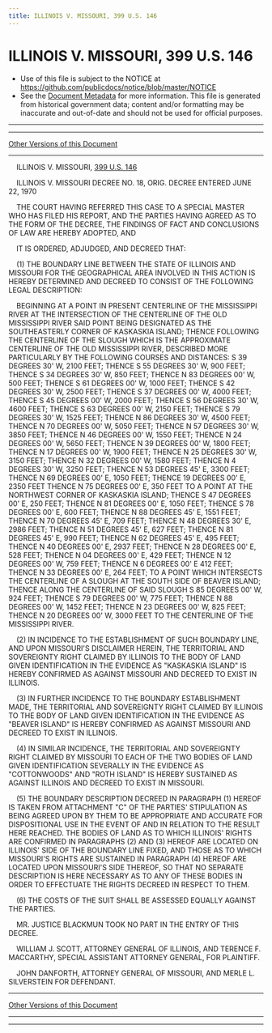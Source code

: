 ```yaml
---
title: ILLINOIS V. MISSOURI, 399 U.S. 146
---
```


# ILLINOIS V. MISSOURI, 399 U.S. 146

* Use of this file is subject to the NOTICE at https://github.com/publicdocs/notice/blob/master/NOTICE
* See the [Document Metadata](../../../index.md) for more information.
  This file is generated from historical government data; content and/or formatting may be inaccurate and out-of-date and should not be used for official purposes.

----------
----------

[Other Versions of this Document](https://publicdocs.github.io/go/links?ns=uslm-x&ref=%2Fus%2Fcourts%2Fscotus%2FusReporter%2F399%2F146)

----------

    ILLINOIS V. MISSOURI, [399 U.S. 146][/us/courts/scotus/usReporter/399/146]

    ILLINOIS V. MISSOURI DECREE NO. 18, ORIG.  DECREE ENTERED JUNE 22, 1970

    THE COURT HAVING REFERRED THIS CASE TO A SPECIAL MASTER WHO HAS FILED HIS REPORT, AND THE PARTIES HAVING AGREED AS TO THE FORM OF THE DECREE, THE FINDINGS OF FACT AND CONCLUSIONS OF LAW ARE HEREBY ADOPTED, AND

    IT IS ORDERED, ADJUDGED, AND DECREED THAT:

    (1) THE BOUNDARY LINE BETWEEN THE STATE OF ILLINOIS AND MISSOURI FOR THE GEOGRAPHICAL AREA INVOLVED IN THIS ACTION IS HEREBY DETERMINED AND DECREED TO CONSIST OF THE FOLLOWING LEGAL DESCRIPTION:

    BEGINNING AT A POINT IN PRESENT CENTERLINE OF THE MISSISSIPPI RIVER AT THE INTERSECTION OF THE CENTERLINE OF THE OLD MISSISSIPPI RIVER SAID POINT BEING DESIGNATED AS THE SOUTHEASTERLY CORNER OF KASKASKIA ISLAND; THENCE FOLLOWING THE CENTERLINE OF THE SLOUGH WHICH IS THE APPROXIMATE CENTERLINE OF THE OLD MISSISSIPPI RIVER, DESCRIBED MORE PARTICULARLY BY THE FOLLOWING COURSES AND DISTANCES:  S 39 DEGREES 30' W, 2100 FEET; THENCE S 55 DEGREES 30' W, 900 FEET; THENCE S 34 DEGREES 30' W, 850 FEET; THENCE N 83 DEGREES 00' W, 500 FEET; THENCE S 61 DEGREES 00' W, 1000 FEET; THENCE S 42 DEGREES 30' W, 2500 FEET; THENCE S 37 DEGREES 00' W, 4000 FEET; THENCE S 45 DEGREES 00' W, 2000 FEET; THENCE S 56 DEGREES 30' W, 4600 FEET; THENCE S 63 DEGREES 00' W, 2150 FEET; THENCE S 79 DEGREES 30' W, 1525 FEET; THENCE N 86 DEGREES 30' W, 4500 FEET; THENCE N 70 DEGREES 00' W, 5050 FEET; THENCE N 57 DEGREES 30' W, 3850 FEET; THENCE N 46 DEGREES 00' W, 1550 FEET; THENCE N 24 DEGREES 00' W, 5650 FEET; THENCE N 39 DEGREES 00' W, 1800 FEET; THENCE N 17 DEGREES 00' W, 1900 FEET; THENCE N 25 DEGREES 30' W, 3150 FEET; THENCE N 32 DEGREES 00' W, 1580 FEET; THENCE N 4 DEGREES 30' W, 3250 FEET; THENCE N 53 DEGREES 45' E, 3300 FEET; THENCE N 69 DEGREES 00' E, 1050 FEET; THENCE 19 DEGREES 00' E, 2350 FEET THENCE N 75 DEGREES 00' E, 350 FEET TO A POINT AT THE NORTHWEST CORNER OF KASKASKIA ISLAND; THENCE S 47 DEGREES 00' E, 250 FEET; THENCE N 81 DEGREES 00' E, 1050 FEET; THENCE S 78 DEGREES 00' E, 600 FEET; THENCE N 88 DEGREES 45' E, 1551 FEET; THENCE N 70 DEGREES 45' E, 709 FEET; THENCE N 48 DEGREES 30' E, 2986 FEET; THENCE N 51 DEGREES 45' E, 627 FEET; THENCE N 81 DEGREES 45' E, 990 FEET; THENCE N 62 DEGREES 45' E, 495 FEET; THENCE N 40 DEGREES 00' E, 2937 FEET; THENCE N 28 DEGREES 00' E, 528 FEET; THENCE N 04 DEGREES 00' E, 429 FEET; THENCE N 12 DEGREES 00' W, 759 FEET; THENCE N 6 DEGREES 00' E 412 FEET; THENCE N 33 DEGREES 00' E, 264 FEET; TO A POINT WHICH INTERSECTS THE CENTERLINE OF A SLOUGH AT THE SOUTH SIDE OF BEAVER ISLAND; THENCE ALONG THE CENTERLINE OF SAID SLOUGH S 85 DEGREES 00' W, 924 FEET; THENCE S 79 DEGREES 00' W, 775 FEET; THENCE N 88 DEGREES 00' W, 1452 FEET; THENCE N 23 DEGREES 00' W, 825 FEET; THENCE N 20 DEGREES 00' W, 3000 FEET TO THE CENTERLINE OF THE MISSISSIPPI RIVER.

    (2) IN INCIDENCE TO THE ESTABLISHMENT OF SUCH BOUNDARY LINE, AND UPON MISSOURI'S DISCLAIMER HEREIN, THE TERRITORIAL AND SOVEREIGNTY RIGHT CLAIMED BY ILLINOIS TO THE BODY OF LAND GIVEN IDENTIFICATION IN THE EVIDENCE AS "KASKASKIA ISLAND" IS HEREBY CONFIRMED AS AGAINST MISSOURI AND DECREED TO EXIST IN ILLINOIS.

    (3) IN FURTHER INCIDENCE TO THE BOUNDARY ESTABLISHMENT MADE, THE TERRITORIAL AND SOVEREIGNTY RIGHT CLAIMED BY ILLINOIS TO THE BODY OF LAND GIVEN IDENTIFICATION IN THE EVIDENCE AS "BEAVER ISLAND" IS HEREBY CONFIRMED AS AGAINST MISSOURI AND DECREED TO EXIST IN ILLINOIS.

    (4) IN SIMILAR INCIDENCE, THE TERRITORIAL AND SOVEREIGNTY RIGHT CLAIMED BY MISSOURI TO EACH OF THE TWO BODIES OF LAND GIVEN IDENTIFICATION SEVERALLY IN THE EVIDENCE AS "COTTONWOODS" AND "ROTH ISLAND" IS HEREBY SUSTAINED AS AGAINST ILLINOIS AND DECREED TO EXIST IN MISSOURI.

    (5) THE BOUNDARY DESCRIPTION DECREED IN PARAGRAPH (1) HEREOF IS TAKEN FROM ATTACHMENT "C" OF THE PARTIES' STIPULATION AS BEING AGREED UPON BY THEM TO BE APPROPRIATE AND ACCURATE FOR DISPOSITIONAL USE IN THE EVENT OF AND IN RELATION TO THE RESULT HERE REACHED.  THE BODIES OF LAND AS TO WHICH ILLINOIS' RIGHTS ARE CONFIRMED IN PARAGRAPHS (2) AND (3) HEREOF ARE LOCATED ON ILLINOIS' SIDE OF THE BOUNDARY LINE FIXED, AND THOSE AS TO WHICH MISSOURI'S RIGHTS ARE SUSTAINED IN PARAGRAPH (4) HEREOF ARE LOCATED UPON MISSOURI'S SIDE THEREOF, SO THAT NO SEPARATE DESCRIPTION IS HERE NECESSARY AS TO ANY OF THESE BODIES IN ORDER TO EFFECTUATE THE RIGHTS DECREED IN RESPECT TO THEM.

    (6) THE COSTS OF THE SUIT SHALL BE ASSESSED EQUALLY AGAINST THE PARTIES.

    MR. JUSTICE BLACKMUN TOOK NO PART IN THE ENTRY OF THIS DECREE.

    WILLIAM J. SCOTT, ATTORNEY GENERAL OF ILLINOIS, AND TERENCE F. MACCARTHY, SPECIAL ASSISTANT ATTORNEY GENERAL, FOR PLAINTIFF.

    JOHN DANFORTH, ATTORNEY GENERAL OF MISSOURI, AND MERLE L. SILVERSTEIN FOR DEFENDANT.

----------

[Other Versions of this Document](https://publicdocs.github.io/go/links?ns=uslm-x&ref=%2Fus%2Fcourts%2Fscotus%2FusReporter%2F399%2F146)

----------
----------

[/us/courts/scotus/usReporter/399/146]: https://publicdocs.github.io/go/links?ns=uslm-x&ref=%2Fus%2Fcourts%2Fscotus%2FusReporter%2F399%2F146


